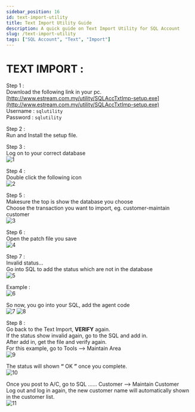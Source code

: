 ```yaml
---
sidebar_position: 16
id: text-import-utility
title: Text Import Utility Guide
description: A quick guide on Text Import Utility for SQL Account
slug: /text-import-utility
tags: ["SQL Account", "Text", "Import"]
---
```


# TEXT IMPORT :

Step 1 :  
Download the following link in your pc.  
[http://www.estream.com.my/utility/SQLAccTxtImp-setup.exe](http://www.estream.com.my/utility/SQLAccTxtImp-setup.exe)  
Username : `sqlutility`  
Password : `sqlutility`

Step 2 :  
Run and Install the setup file.

Step 3 :  
Log on to your correct database  
 ![1](/img/miscellaneous/text-import-utility/1.png)

Step 4 :  
Double click the following icon  
 ![2](/img/miscellaneous/text-import-utility/2.png)

Step 5 :  
Makesure the top is show the database you choose  
Choose the transaction you want to import, eg. customer-maintain customer  
 ![3](/img/miscellaneous/text-import-utility/3.png)

Step 6 :  
Open the patch file you save  
 ![4](/img/miscellaneous/text-import-utility/4.png)

Step 7 :  
Invalid status...  
Go into SQL to add the status which are not in the database  
 ![5](/img/miscellaneous/text-import-utility/5.png)

Example :  
 ![6](/img/miscellaneous/text-import-utility/6.png)

So now, you go into your SQL, add the agent code  
 ![7](/img/miscellaneous/text-import-utility/7.png)
![8](/img/miscellaneous/text-import-utility/8.png)

Step 8 :  
Go back to the Text Import, **VERIFY** again.  
If the status show invalid again, go to the SQL and add in.  
After add in, get the file and verify again.  
For this example, go to Tools --> Maintain Area  
 ![9](/img/miscellaneous/text-import-utility/9.png)

The status will shown **“** OK **”** once you complete.  
    ![10](/img/miscellaneous/text-import-utility/10.png)

Once you post to A/C, go to SQL ...... Customer -–> Maintain Customer  
Log out and log in again, the new customer name will automatically shown in the
customer list.  
    ![11](/img/miscellaneous/text-import-utility/11.png)
